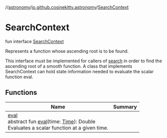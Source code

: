 //[astronomy](../../../index.md)/[io.github.cosinekitty.astronomy](../index.md)/[SearchContext](index.md)

# SearchContext

fun interface [SearchContext](index.md)

Represents a function whose ascending root is to be found.

This interface must be implemented for callers of [search](../search.md) in order to find the ascending root of a smooth function. A class that implements SearchContext can hold state information needed to evaluate the scalar function eval.

## Functions

| Name | Summary |
|---|---|
| [eval](eval.md)<br>abstract fun [eval](eval.md)(time: [Time](../-time/index.md)): Double<br>Evaluates a scalar function at a given time. |
